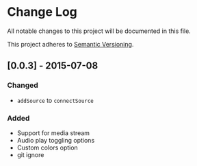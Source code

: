 # Change Log

All notable changes to this project will be documented in this file.

This project adheres to [Semantic Versioning](http://semver.org/).

## [0.0.3] - 2015-07-08
### Changed
- `addSource` to `connectSource`
### Added
- Support for media stream
- Audio play toggling options
- Custom colors option
- git ignore
